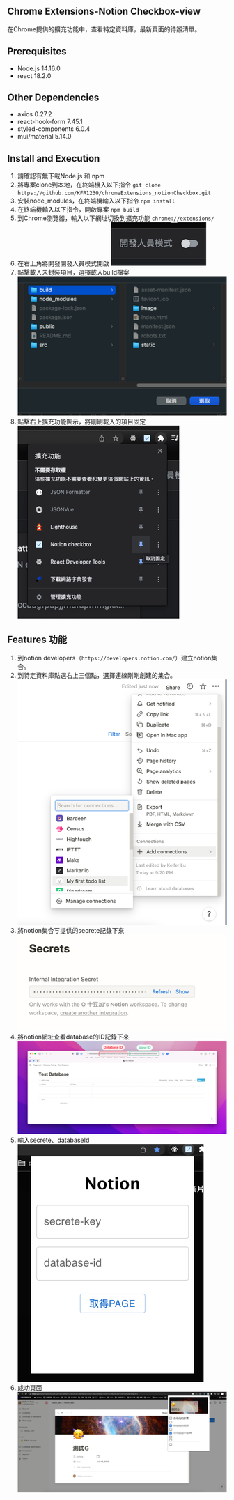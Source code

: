 ## Chrome Extensions-Notion Checkbox-view
在Chrome提供的擴充功能中，查看特定資料庫，最新頁面的待辦清單。

## Prerequisites
- Node.js 14.16.0
- react 18.2.0

## Other Dependencies
- axios 0.27.2
- react-hook-form 7.45.1
- styled-components 6.0.4
- mui/material 5.14.0

## Install and Execution
1. 請確認有無下載Node.js 和 npm
2. 將專案clone到本地，在終端機入以下指令
`git clone https://github.com/KFR1230/chromeExtensions_notionCheckbox.git`
3. 安裝node_modules，在終端機輸入以下指令
  `npm install`
4. 在終端機輸入以下指令，開啟專案
  `npm build`
5. 到Chrome瀏覽器，輸入以下網址切換到擴充功能
  `chrome://extensions/`
6. 在右上角將開發開發人員模式開啟
  !["開發人員模式"](public/開發人員模式.png)
7. 點擊載入未封裝項目，選擇載入build檔案
  !["build"](public/build.png)
8. 點擊右上擴充功能圖示，將剛剛載入的項目固定
  !["pin"](public/pin.png)

## Features 功能
1. 到notion developers（`https://developers.notion.com/`）建立notion集合。
2. 到特定資料庫點選右上三個點，選擇連線剛剛創建的集合。
  !["pin"](public/connections.png)
3. 將notion集合ㄎ提供的secrete記錄下來
  !["pin"](public/secrete.png)
4. 將notion網址查看database的ID記錄下來
  !["pin"](public/databaseId.png)
5. 輸入secrete、databaseId
  !["pin"](public/登入頁.png)
6. 成功頁面
  !["pin"](public/登入成功頁面.png)
